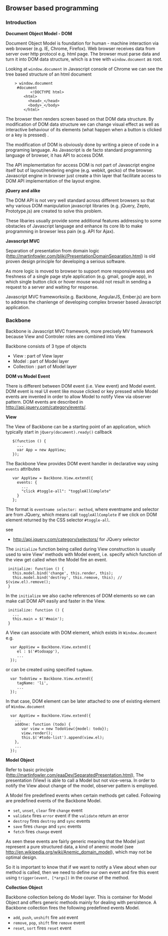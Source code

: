 ## Browser based programming

### Introduction

**Document Object Model - DOM**

Document Object Model is foundation for human - machine interaction via web browser (e.g. IE, Chrome, 
Firefox).  Web browser receives data from server over http protocol e.g. html page. 
The browser must parse data and turn it into DOM data structure, which is a tree with `window.document`
as root. 

Looking at `window.document` in Javascript console of Chrome we can see the tree based structure of an 
html document

        > window.document
         #document
               <!DOCTYPE html>
            <html>
              <head>_</head>
              <body>_</body>
            </html>  

The browser then renders screen based on that DOM data structure. By modification of DOM data 
structure we can change visual effect as well as interactive behaviour of its elements
(what happen when a button is clicked or a key is pressed) . 

The modification of DOM is obviously done by writing a piece of code in a programing language.
As Javascript is de facto standard programming language of browser, it has API to access DOM. 

The API implementation for access DOM is not part of Javascript engine itself but of layout/rendering 
engine (e.g. webkit, gecko) of the browser. Javascript engine in browser just create a thin layer that
facilitate access to DOM API implementation of the layout engine. 

**jQuery and alike**

The DOM API is not very well standard across different browsers so that why various DOM manipulation
javascript libraries (e.g. jQuery, Zepto, Prototype.js) are created to solve this problem. 

These libaries usually provide some additional features addressing to some obstacles of Javascript 
language and enhance its core lib to make programming in browser less pain (e.g. API for Ajax).

**Javascript MVC**

Separation of presentation from domain logic (http://martinfowler.com/bliki/PresentationDomainSeparation.html)
is old proven design principle for developing a serious software. 

As more logic is moved to browser to support more responsiveness and freshness of a single page style application 
(e.g. gmail, google app), in which single button click or hover mouse  would not result in sending a request to 
a server and waiting for response.

Javascript MVC frameworksi(e.g. Backbone, AngularJS, Ember.js) are born to address the chanlenge of developing 
complex browser based Javascript application.

### Backbone

Backbone is Javascript MVC framework, more precisely MV framework because View and Controler roles are combined 
into View. 

Backbone consists of 3 type of objects

* View : part of View layer
* Model : part of Model layer
* Collection : part of Model layer

**DOM vs Model Event**

There is different between DOM event (i.e. View event) and Model event. DOM event is real UI event like mouse clicked 
or key pressed while Model events are invented in order to allow Model to notify View via observer pattern.  DOM events 
are described in http://api.jquery.com/category/events/.

**View**

The View of Backbone can be a starting point of an application, which typically start in `jQuery(document).ready()`
callback

       $(function () {
         ...
         var App = new AppView;
       });

The Backbone View provides DOM event handler in declarative way using `events` attributes 

       var AppView = Backbone.View.extend({
         events: {
           ...
           "click #toggle-all": "toggleAllComplete"
         }
       }; 

The format is `eventname selector: method`, where eventname and selector are from JQuery, which means
call `toggleAllComplete` if we click on DOM element returned by the CSS selector `#toggle-all`. 

see

* http://api.jquery.com/category/selectors/ for JQuery selector

The `initialize` function being called during View construction is usually used to wire View' methods  with 
Model event, i.e.  specify which function of the view get called when the Model fire an event.

     initialize: function () {
       this.model.bind('change', this.render, this);
       this.model.bind('destroy', this.remove, this); // $(view.el).remove();
     }

In the `initialize` we also cache references of  DOM elements so we can make call DOM API easily and faster 
in the View.

     initialize: function () {
       ...
       this.main = $('#main');
     }

A View can associate with DOM element, which exists in `Window.document` e.g.

      var AppView = Backbone.View.extend({
         el : $('#todoapp'),
         ...
      });

or can be created using specified `tagName`. 

      var TodoView = Backbone.View.extend({
         tagName: 'li',
         ...
      });

In that case, DOM element can be later attached to one of existing element of `Window.document`

      var AppView = Backbone.View.extend({
        ...
        addOne: function (todo) {
           var view = new TodoView({model: todo});
           view.render();
           this.$('#todo-list').append(view.el);
        }, 
        ...
      });

**Model Object**

Refer to basic principle (http://martinfowler.com/eaaDev/SeparatedPresentation.html), The presentation (View) 
is able to call a Model but not vice-versa. In order to notify the View about change of the model, observer 
pattern is employed. 

A Model fire predefined events when certain methods get called. Following are predefined events of the Backbone
Model. 

* `set`, `unset`, `clear` fire `change` event
* `validate` fires `error` event if the `validate` return an error
* `destroy` fires `destroy` and `sync` events
* `save` fires `change` and `sync` events
* `fetch` fires `change` event

As seen these events are fairly generic meaning that the Model just represent a pure structured data, a kind of 
anemic model (see http://en.wikipedia.org/wiki/Anemic_domain_model), which may not be optimal design.

So it is important to know that if we want to notify a View about when our method is called, then we need to define 
our own event and fire this event using `trigger(event, [*args])` in the course of the method.

**Collection Object**

Backbone collection belong do Model layer. This is container for Model Object and offers generic methods mainly for
dealing with persistence. A Backbone collection fires the following predefined events 
Model. 

* `add`, `push`, `unshift` fire `add` event
* `remove`, `pop`, `shift` fire `remove` event
* `reset`, `sort` fires `reset` event

